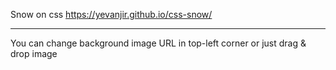 Snow on css https://yevanjir.github.io/css-snow/
____
You can change background image URL in top-left corner
or just drag & drop image
